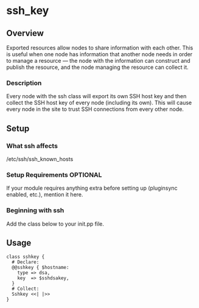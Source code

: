 # ssh_key



## Overview

Exported resources allow nodes to share information with each other. This is useful when one node has information that another node needs in order to manage a resource — the node with the information can construct and publish the resource, and the node managing the resource can collect it.

### Description

Every node with the ssh class will export its own SSH host key and then collect the SSH host key of every node (including its own). This will cause every node in the site to trust SSH connections from every other node.
## Setup

### What ssh affects

/etc/ssh/ssh_known_hosts

### Setup Requirements **OPTIONAL**

If your module requires anything extra before setting up (pluginsync enabled,
etc.), mention it here.

### Beginning with ssh

Add the class below to your init.pp file.

## Usage

    class sshkey {
      # Declare:
      @@sshkey { $hostname:
        type => dsa,
        key  => $sshdsakey,
      }
      # Collect:
      Sshkey <<| |>>
    }

